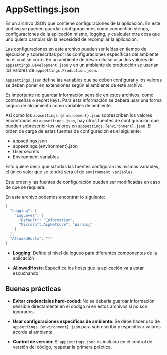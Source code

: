# AppSettings.json

Es un archivo JSON que contiene configuraciones de la aplicación. En este archivo se pueden guardar configuraciones como connection strings, configuraciones de la aplicación mismo, logging, y cualquier otra cosa que uno quiera cambiar sin la necesidad de recompilar la aplicacion.

Las configuraciones en este archivo pueden ser leídas en tiempo de ejecución y sobrescritas por las configuraciones específicas del ambiente en el cual se corre. En un ambiente de desarrollo se usan los valores de `appsettings.Development.json` y en un ambiente de producción se usarían los valores de `appsettings.Production.json`.

`Appsettings.json` define las variables que se deben configurar y los valores se deben poner en extensiones según el ambiente de este archivo.

Es importante no guardar información sensible en estos archivos, como contraseñas o secret keys. Para esta información se deberá usar una forma segura de alojamiento como variables de ambiente.

Así como los `appsettings.{environment}.json` sobrescriben los valores encontrados en `appsettings.json`, hay otros fuentes de configuración que pueden sobrescribir los valores en `appsettings.{environment}.json`. El orden de carga de estas fuentes de configuración es el siguiente:

- appsettings.json
- appsettings.{environment}.json
- User secrets
- Environment variables

Esto quiere decir que si todas las fuentes configuran las mismas variables, el único valor que se tendrá será el de `environment variables`.

Este orden y las fuentes de configuración pueden ser modificadas en caso de que se requiera.

En este archivo podemos encontrar lo siguiente:

```C#
{
  "Logging": {
    "LogLevel": {
      "Default": "Information",
      "Microsoft.AspNetCore": "Warning"
    }
  },
  "AllowedHosts": "*"
}
```

- **Logging**: Define el nivel de logueo para diferentes componentes de la aplicación

- **AllowedHosts**: Especifica los hosts que la aplicación va a estar escuchando

## Buenas prácticas

- **Evitar credenciales hard-coded**: No se debería guardar información sensible directamente en el código ni en estos archivos si no son ignorados.

- **Usar configuraciones específicas de ambiente**: Se debe hacer uso de `appsettings.{environment}.json` para sobrescribir y especificar valores acorde al ambiente.

- **Control de versión**: Si `appsettings.json` es incluido en el control de versión del código, respetar la primera práctica.

